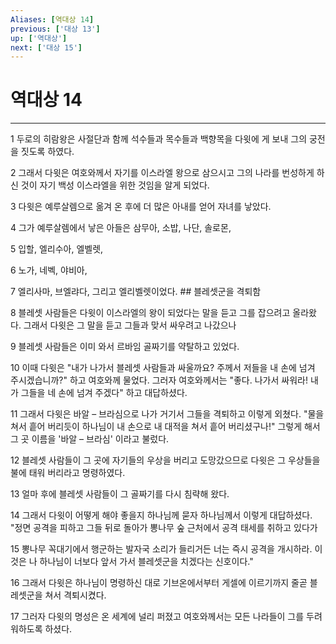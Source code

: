 ```yaml
---
Aliases: [역대상 14]
previous: ['대상 13']
up: ['역대상']
next: ['대상 15']
---
```

# 역대상 14

***


1 두로의 히람왕은 사절단과 함께 석수들과 목수들과 백향목을 다윗에 게 보내 그의 궁전을 짓도록 하였다. 

2 그래서 다윗은 여호와께서 자기를 이스라엘 왕으로 삼으시고 그의 나라를 번성하게 하신 것이 자기 백성 이스라엘을 위한 것임을 알게 되었다. 

3 다윗은 예루살렘으로 옮겨 온 후에 더 많은 아내를 얻어 자녀를 낳았다. 

4 그가 예루살렘에서 낳은 아들은 삼무아, 소밥, 나단, 솔로몬, 

5 입할, 엘리수아, 엘벨렛, 

6 노가, 네벡, 야비아, 

7 엘리사마, 브엘랴다, 그리고 엘리벨렛이었다. ## 블레셋군을 격퇴함 

8 블레셋 사람들은 다윗이 이스라엘의 왕이 되었다는 말을 듣고 그를 잡으려고 올라왔다. 그래서 다윗은 그 말을 듣고 그들과 맞서 싸우려고 나갔으나 

9 블레셋 사람들은 이미 와서 르바임 골짜기를 약탈하고 있었다. 

10 이때 다윗은 "내가 나가서 블레셋 사람들과 싸울까요? 주께서 저들을 내 손에 넘겨 주시겠습니까?" 하고 여호와께 물었다. 그러자 여호와께서는 "좋다. 나가서 싸워라! 내가 그들을 네 손에 넘겨 주겠다" 하고 대답하셨다. 

11 그래서 다윗은 바알 – 브라심으로 나가 거기서 그들을 격퇴하고 이렇게 외쳤다. "물을 쳐서 흩어 버리듯이 하나님이 내 손으로 내 대적을 쳐서 흩어 버리셨구나!" 그렇게 해서 그 곳 이름을 '바알 – 브라심' 이라고 불렀다. 

12 블레셋 사람들이 그 곳에 자기들의 우상을 버리고 도망갔으므로 다윗은 그 우상들을 불에 태워 버리라고 명령하였다. 

13 얼마 후에 블레셋 사람들이 그 골짜기를 다시 침략해 왔다. 

14 그래서 다윗이 어떻게 해야 좋을지 하나님께 묻자 하나님께서 이렇게 대답하셨다. "정면 공격을 피하고 그들 뒤로 돌아가 뽕나무 숲 근처에서 공격 태세를 취하고 있다가 

15 뽕나무 꼭대기에서 행군하는 발자국 소리가 들리거든 너는 즉시 공격을 개시하라. 이것은 나 하나님이 너보다 앞서 가서 블레셋군을 치겠다는 신호이다." 

16 그래서 다윗은 하나님이 명령하신 대로 기브온에서부터 게셀에 이르기까지 줄곧 블레셋군을 쳐서 격퇴시켰다. 

17 그러자 다윗의 명성은 온 세계에 널리 퍼졌고 여호와께서는 모든 나라들이 그를 두려워하도록 하셨다.
